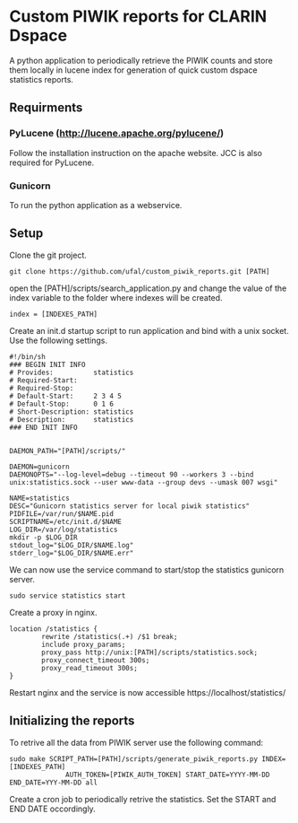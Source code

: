 # Custom PIWIK reports for CLARIN Dspace

A python application to periodically retrieve the PIWIK counts and store them locally in lucene index for generation of quick custom dspace statistics reports.

## Requirments
### PyLucene (http://lucene.apache.org/pylucene/)
Follow the installation instruction on the apache website. JCC is also required for PyLucene.

### Gunicorn
To run the python application as a webservice.

## Setup
Clone the git project.
```
git clone https://github.com/ufal/custom_piwik_reports.git [PATH]
```

open the [PATH]/scripts/search_application.py and change the value of the index variable to the folder where indexes will be created.
```
index = [INDEXES_PATH]
```

Create an init.d startup script to run application and bind with a unix socket. Use the following settings.

```
#!/bin/sh
### BEGIN INIT INFO
# Provides:          statistics
# Required-Start:
# Required-Stop:
# Default-Start:     2 3 4 5
# Default-Stop:      0 1 6
# Short-Description: statistics
# Description:       statistics
### END INIT INFO


DAEMON_PATH="[PATH]/scripts/"

DAEMON=gunicorn
DAEMONOPTS="--log-level=debug --timeout 90 --workers 3 --bind unix:statistics.sock --user www-data --group devs --umask 007 wsgi"

NAME=statistics
DESC="Gunicorn statistics server for local piwik statistics"
PIDFILE=/var/run/$NAME.pid
SCRIPTNAME=/etc/init.d/$NAME
LOG_DIR=/var/log/statistics
mkdir -p $LOG_DIR
stdout_log="$LOG_DIR/$NAME.log"
stderr_log="$LOG_DIR/$NAME.err"
```
We can now use the service command to start/stop the statistics gunicorn server.
```
sudo service statistics start
```

Create a proxy in nginx.

```
location /statistics {
        rewrite /statistics(.+) /$1 break;
        include proxy_params;
        proxy_pass http://unix:[PATH]/scripts/statistics.sock;
        proxy_connect_timeout 300s;
        proxy_read_timeout 300s;
}
```
Restart nginx and the service is now accessible https://localhost/statistics/

## Initializing the reports
To retrive all the data from PIWIK server use the following command:
```
sudo make SCRIPT_PATH=[PATH]/scripts/generate_piwik_reports.py INDEX=[INDEXES_PATH]
              AUTH_TOKEN=[PIWIK_AUTH_TOKEN] START_DATE=YYYY-MM-DD END_DATE=YYY-MM-DD all
```

Create a cron job to periodically retrive the statistics. Set the START and END DATE occordingly.
